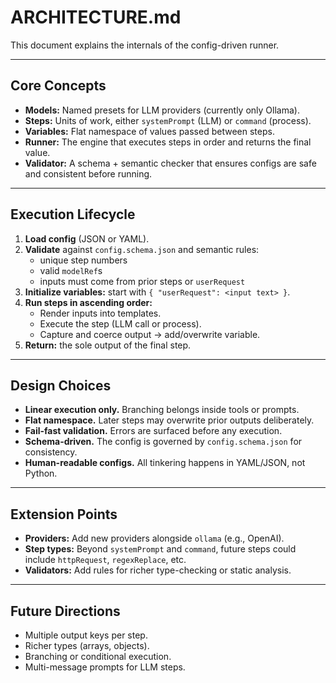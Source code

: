 # ARCHITECTURE.md

This document explains the internals of the config-driven runner.

---

## Core Concepts

- **Models:** Named presets for LLM providers (currently only Ollama).  
- **Steps:** Units of work, either `systemPrompt` (LLM) or `command` (process).  
- **Variables:** Flat namespace of values passed between steps.  
- **Runner:** The engine that executes steps in order and returns the final value.  
- **Validator:** A schema + semantic checker that ensures configs are safe and consistent before running.

---

## Execution Lifecycle

1. **Load config** (JSON or YAML).  
2. **Validate** against `config.schema.json` and semantic rules:
   - unique step numbers
   - valid `modelRef`s
   - inputs must come from prior steps or `userRequest`
3. **Initialize variables:** start with `{ "userRequest": <input text> }`.  
4. **Run steps in ascending order:**
   - Render inputs into templates.
   - Execute the step (LLM call or process).
   - Capture and coerce output → add/overwrite variable.  
5. **Return:** the sole output of the final step.

---

## Design Choices

- **Linear execution only.** Branching belongs inside tools or prompts.  
- **Flat namespace.** Later steps may overwrite prior outputs deliberately.  
- **Fail-fast validation.** Errors are surfaced before any execution.  
- **Schema-driven.** The config is governed by `config.schema.json` for consistency.  
- **Human-readable configs.** All tinkering happens in YAML/JSON, not Python.

---

## Extension Points

- **Providers:** Add new providers alongside `ollama` (e.g., OpenAI).  
- **Step types:** Beyond `systemPrompt` and `command`, future steps could include `httpRequest`, `regexReplace`, etc.  
- **Validators:** Add rules for richer type-checking or static analysis.

---

## Future Directions

- Multiple output keys per step.  
- Richer types (arrays, objects).  
- Branching or conditional execution.  
- Multi-message prompts for LLM steps.  
